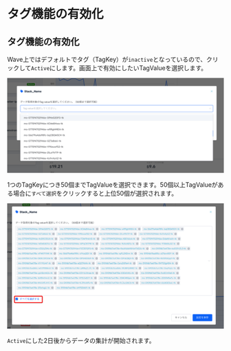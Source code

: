 # タグ機能の有効化

## タグ機能の有効化

Wave上ではデフォルトでタグ（TagKey）が`inactive`となっているので、クリックして`Active`にします。画面上で有効にしたいTagValueを選択します。

![](../../.gitbook/assets/snip20180904_2.png)

1つのTagKeyにつき50個までTagValueを選択できます。50個以上TagValueがある場合に`すべて選択`をクリックすると上位50個が選択されます。

![](../../.gitbook/assets/snip20180904_3.png)

`Active`にした2日後からデータの集計が開始されます。



